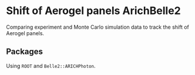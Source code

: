 # Shift of Aerogel panels ArichBelle2
 Comparing experiment and Monte Carlo simulation data to track the shift of Aerogel panels.
## Packages
Using `ROOT` and `Belle2::ARICHPhoton`. 